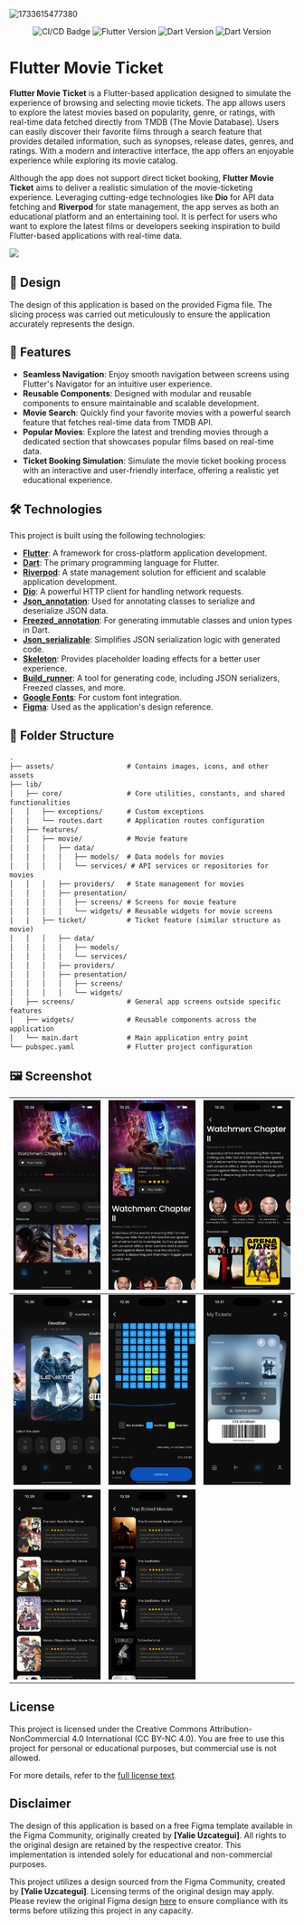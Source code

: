 ![1733615477380](image/README/1733615477380.png)

<p align="center">
    <img src="https://github.com/sh4dowByte/flutter_movie_ticket/actions/workflows/main.yaml/badge.svg?branch=release" alt="CI/CD Badge" style="max-width: 100%;">
    <img src="https://badgen.net/badge/Flutter/3.19.3/blue" alt="Flutter Version" style="max-width: 100%;">
    <img src="https://badgen.net/badge/Dart/3.3.1/blue" alt="Dart Version" style="max-width: 100%;">
    <img src="https://img.shields.io/badge/License-CC%20BY--NC%204.0-lightgrey.svg" alt="Dart Version" style="max-width: 100%;">
</p>

# Flutter Movie Ticket

**Flutter Movie Ticket** is a Flutter-based application designed to simulate the experience of browsing and selecting movie tickets. The app allows users to explore the latest movies based on popularity, genre, or ratings, with real-time data fetched directly from TMDB (The Movie Database). Users can easily discover their favorite films through a search feature that provides detailed information, such as synopses, release dates, genres, and ratings. With a modern and interactive interface, the app offers an enjoyable experience while exploring its movie catalog.

Although the app does not support direct ticket booking, **Flutter Movie Ticket** aims to deliver a realistic simulation of the movie-ticketing experience. Leveraging cutting-edge technologies like **Dio** for API data fetching and **Riverpod** for state management, the app serves as both an educational platform and an entertaining tool. It is perfect for users who want to explore the latest films or developers seeking inspiration to build Flutter-based applications with real-time data.

<a href="https://github.com/sh4dowByte/flutter_movie_ticket/releases/download/v1.0.0%2B1-2/app-release.apk">
    <img src="https://playerzon.com/asset/download.png" width="200" data-canonical-src="https://playerzon.com/asset/download.png" style="max-width: 100%;">
</a>

## 🎨 Design

The design of this application is based on the provided Figma file. The slicing process was carried out meticulously to ensure the application accurately represents the design.

## 🚀 Features

- **Seamless Navigation**: Enjoy smooth navigation between screens using Flutter's Navigator for an intuitive user experience.
- **Reusable Components**: Designed with modular and reusable components to ensure maintainable and scalable development.
- **Movie Search**: Quickly find your favorite movies with a powerful search feature that fetches real-time data from TMDB API.
- **Popular Movies**: Explore the latest and trending movies through a dedicated section that showcases popular films based on real-time data.
- **Ticket Booking Simulation**: Simulate the movie ticket booking process with an interactive and user-friendly interface, offering a realistic yet educational experience.

## 🛠️ Technologies

This project is built using the following technologies:

- **[Flutter](https://flutter.dev/)**: A framework for cross-platform application development.
- **[Dart](https://dart.dev/)**: The primary programming language for Flutter.
- **[Riverpod](https://riverpod.dev/)**: A state management solution for efficient and scalable application development.
- **[Dio](https://pub.dev/packages/dio)**: A powerful HTTP client for handling network requests.
- **[Json_annotation](https://pub.dev/packages/json_annotation)**: Used for annotating classes to serialize and deserialize JSON data.
- **[Freezed_annotation](https://pub.dev/packages/freezed_annotation)**: For generating immutable classes and union types in Dart.
- **[Json_serializable](https://pub.dev/packages/json_serializable)**: Simplifies JSON serialization logic with generated code.
- **[Skeleton](https://pub.dev/packages/skeleton)**: Provides placeholder loading effects for a better user experience.
- **[Build_runner](https://pub.dev/packages/build_runner)**: A tool for generating code, including JSON serializers, Freezed classes, and more.
- **[Google Fonts](https://fonts.google.com/)**: For custom font integration.
- **[Figma](https://www.figma.com/)**: Used as the application's design reference.

## 📂 Folder Structure

```plaintext
.
├── assets/                  # Contains images, icons, and other assets  
├── lib/  
│   ├── core/                # Core utilities, constants, and shared functionalities  
│   │   ├── exceptions/      # Custom exceptions  
│   │   └── routes.dart      # Application routes configuration 
│   ├── features/  
│   │   ├── movie/           # Movie feature  
│   │   │   ├── data/  
│   │   │   │   ├── models/  # Data models for movies  
│   │   │   │   └── services/ # API services or repositories for movies  
│   │   │   ├── providers/   # State management for movies  
│   │   │   ├── presentation/  
│   │   │   │   ├── screens/ # Screens for movie feature  
│   │   │   │   └── widgets/ # Reusable widgets for movie screens  
│   │   ├── ticket/          # Ticket feature (similar structure as movie)  
│   │   │   ├── data/  
│   │   │   │   ├── models/  
│   │   │   │   └── services/  
│   │   │   ├── providers/  
│   │   │   ├── presentation/  
│   │   │   │   ├── screens/  
│   │   │   │   └── widgets/  
│   ├── screens/             # General app screens outside specific features  
│   ├── widgets/             # Reusable components across the application  
│   └── main.dart            # Main application entry point  
└── pubspec.yaml             # Flutter project configuration  

```

## 🖼️ Screenshot

| ![1733625287946](image/README/1733625287946.png) | ![1733625332802](image/README/1733625332802.png) | ![1733625358748](image/README/1733625358748.png) |
| ---------------------------------------------- | ---------------------------------------------- | ---------------------------------------------- |
| ![1733625395891](image/README/1733625395891.png) | ![1733625426230](image/README/1733625426230.png) | ![1733625447697](image/README/1733625447697.png) |
| ![1733625551943](image/README/1733625551943.png) | ![1733625578318](image/README/1733625578318.png) |                                                |

## License

This project is licensed under the Creative Commons Attribution-NonCommercial 4.0 International (CC BY-NC 4.0).
You are free to use this project for personal or educational purposes, but commercial use is not allowed.

For more details, refer to the [full license text](LICENSE).

## Disclaimer

The design of this application is based on a free Figma template available in the Figma Community, originally created by **[Yalie Uzcategui]**. All rights to the original design are retained by the respective creator. This implementation is intended solely for educational and non-commercial purposes.

This project utilizes a design sourced from the Figma Community, created by **[Yalie Uzcategui]**. Licensing terms of the original design may apply. Please review the original Figma design [here](https://www.figma.com/community/file/1389799043219043260) to ensure compliance with its terms before utilizing this project in any capacity.

